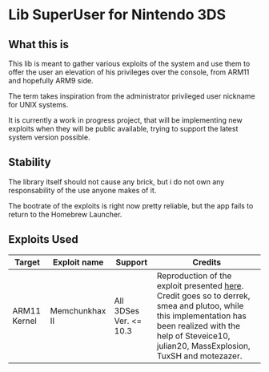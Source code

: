 # Lib SuperUser for Nintendo 3DS

## What this is

This lib is meant to gather various exploits of the system and use them to offer the user an elevation of his privileges over the console, from ARM11 and hopefully ARM9 side.

The term takes inspiration from the administrator privileged user nickname for UNIX systems.

It is currently a work in progress project, that will be implementing new exploits when they will be public available, trying to support
the latest system version possible.

## Stability

The library itself should not cause any brick, but i do not own any responsability of the use anyone makes of it.

The bootrate of the exploits is right now pretty reliable, but the app fails to return to the Homebrew Launcher.

## Exploits Used

Target | Exploit name | Support | Credits
------------ | ------------- | ------------- | -------------
ARM11 Kernel | Memchunkhax II | All 3DSes Ver. <= 10.3 | Reproduction of the exploit presented [here](https://media.ccc.de/v/32c3-7240-console_hacking). Credit goes so to derrek, smea and plutoo, while this implementation has been realized with the help of Steveice10, julian20, MassExplosion, TuxSH and motezazer.




